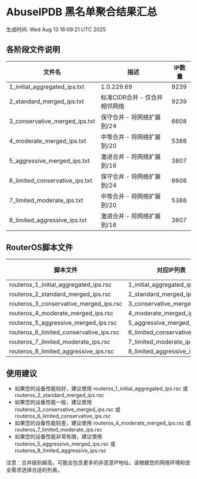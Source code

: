 # AbuseIPDB 黑名单聚合结果汇总
生成时间: Wed Aug 13 16:09:21 UTC 2025

## 各阶段文件说明

| 文件名 | 描述 | IP数量 |
|--------|------|--------|
| 1_initial_aggregated_ips.txt | 1.0.229.69 | 9239 |
| 2_standard_merged_ips.txt | 标准CIDR合并 - 仅合并相邻网络 | 9239 |
| 3_conservative_merged_ips.txt | 保守合并 - 将网络扩展到/24 | 6608 |
| 4_moderate_merged_ips.txt | 中等合并 - 将网络扩展到/20 | 5388 |
| 5_aggressive_merged_ips.txt | 激进合并 - 将网络扩展到/16 | 3807 |
| 6_limited_conservative_ips.txt | 保守合并 - 将网络扩展到/24 | 6608 |
| 7_limited_moderate_ips.txt | 中等合并 - 将网络扩展到/20 | 5388 |
| 8_limited_aggressive_ips.txt | 激进合并 - 将网络扩展到/16 | 3807 |

## RouterOS脚本文件

| 脚本文件 | 对应IP列表 | IP数量 |
|----------|------------|--------|
| routeros_1_initial_aggregated_ips.rsc | 1_initial_aggregated_ips.txt | 9239 |
| routeros_2_standard_merged_ips.rsc | 2_standard_merged_ips.txt | 9239 |
| routeros_3_conservative_merged_ips.rsc | 3_conservative_merged_ips.txt | 6608 |
| routeros_4_moderate_merged_ips.rsc | 4_moderate_merged_ips.txt | 5388 |
| routeros_5_aggressive_merged_ips.rsc | 5_aggressive_merged_ips.txt | 3807 |
| routeros_6_limited_conservative_ips.rsc | 6_limited_conservative_ips.txt | 6608 |
| routeros_7_limited_moderate_ips.rsc | 7_limited_moderate_ips.txt | 5388 |
| routeros_8_limited_aggressive_ips.rsc | 8_limited_aggressive_ips.txt | 3807 |

## 使用建议

- 如果您的设备性能较好，建议使用 routeros_1_initial_aggregated_ips.rsc 或 routeros_2_standard_merged_ips.rsc
- 如果您的设备性能一般，建议使用 routeros_3_conservative_merged_ips.rsc 或 routeros_6_limited_conservative_ips.rsc
- 如果您的设备性能较差，建议使用 routeros_4_moderate_merged_ips.rsc 或 routeros_7_limited_moderate_ips.rsc
- 如果您的设备性能非常有限，建议使用 routeros_5_aggressive_merged_ips.rsc 或 routeros_8_limited_aggressive_ips.rsc

注意：合并级别越高，可能会包含更多的非恶意IP地址。请根据您的网络环境和安全需求选择合适的列表。
